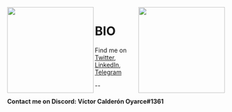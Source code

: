 <img align='left' src='https://raw.githubusercontent.com/sammwyy/sammwyy/master/sprites/LinkFront_Beat.gif' width='200"'>  
<img align='right' src='https://raw.githubusercontent.com/sammwyy/sammwyy/master/sprites/zelda.gif' width='200"'>  

# BIO
Find me on [Twitter](https://twitter.com/vcalderonoyarce), [LinkedIn](https://www.linkedin.com/in/v%C3%ADctor-manuel-calder%C3%B3n-oyarce-5a444978/), [Telegram](https://t.me/vcalderonoyarce)

--

#### Contact me on Discord: Víctor Calderón Oyarce#1361

<!--
**vcalderonoyarce/vcalderonoyarce** is a ✨ _special_ ✨ repository because its `README.md` (this file) appears on your GitHub profile.

Here are some ideas to get you started:

- 🔭 I’m currently working on ...
- 🌱 I’m currently learning ...
- 👯 I’m looking to collaborate on ...
- 🤔 I’m looking for help with ...
- 💬 Ask me about ...
- 📫 How to reach me: ...
- 😄 Pronouns: ...
- ⚡ Fun fact: ...
-->
